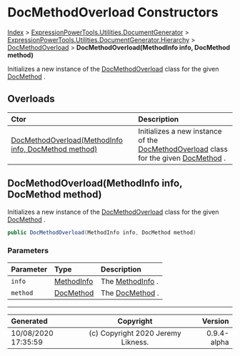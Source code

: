 ﻿# DocMethodOverload Constructors

[Index](../index.md) > [ExpressionPowerTools.Utilities.DocumentGenerator](ExpressionPowerTools.Utilities.DocumentGenerator.a.md) > [ExpressionPowerTools.Utilities.DocumentGenerator.Hierarchy](ExpressionPowerTools.Utilities.DocumentGenerator.Hierarchy.n.md) > [DocMethodOverload](ExpressionPowerTools.Utilities.DocumentGenerator.Hierarchy.DocMethodOverload.cs.md) > **DocMethodOverload(MethodInfo info, DocMethod method)**

Initializes a new instance of the [DocMethodOverload](ExpressionPowerTools.Utilities.DocumentGenerator.Hierarchy.DocMethodOverload.cs.md) class for
            the given [DocMethod](ExpressionPowerTools.Utilities.DocumentGenerator.Hierarchy.DocMethod.cs.md) .

## Overloads

| Ctor | Description |
| :-- | :-- |
| [DocMethodOverload(MethodInfo info, DocMethod method)](#docmethodoverloadmethodinfo-info-docmethod-method) | Initializes a new instance of the [DocMethodOverload](ExpressionPowerTools.Utilities.DocumentGenerator.Hierarchy.DocMethodOverload.cs.md) class for            the given [DocMethod](ExpressionPowerTools.Utilities.DocumentGenerator.Hierarchy.DocMethod.cs.md) . |

## DocMethodOverload(MethodInfo info, DocMethod method)

Initializes a new instance of the [DocMethodOverload](ExpressionPowerTools.Utilities.DocumentGenerator.Hierarchy.DocMethodOverload.cs.md) class for
            the given [DocMethod](ExpressionPowerTools.Utilities.DocumentGenerator.Hierarchy.DocMethod.cs.md) .

```csharp
public DocMethodOverload(MethodInfo info, DocMethod method)
```

### Parameters

| Parameter | Type | Description |
| :-- | :-- | :-- |
| `info` | [MethodInfo](https://docs.microsoft.com/dotnet/api/system.reflection.methodinfo) | The [MethodInfo](https://docs.microsoft.com/dotnet/api/system.reflection.methodinfo) . |
| `method` | [DocMethod](ExpressionPowerTools.Utilities.DocumentGenerator.Hierarchy.DocMethod.cs.md) | The [DocMethod](ExpressionPowerTools.Utilities.DocumentGenerator.Hierarchy.DocMethod.cs.md) . |



---

| Generated | Copyright | Version |
| :-- | :-: | --: |
| 10/08/2020 17:35:59 | (c) Copyright 2020 Jeremy Likness. | 0.9.4-alpha |
